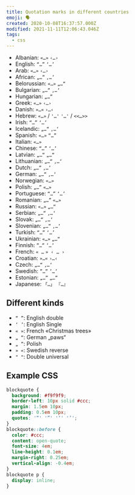 ```yaml
---
title: Quotation marks in different countries
emoji: 🗣
created: 2020-10-08T16:37:57.000Z
modified: 2021-11-11T12:06:43.046Z
tags:
  - css
---
```


- Albanian: `«…»` `‹…›`
- English: `“…”` `‘…’`
- Arab: `«…»` `‹…›`
- African: `„…”` `‚…’`
- Belorussian: `«…»` `„…“`
- Bulgarian: `„…“` `‚…‘`
- Hungarian: `„…”`
- Greek: `«…»` `‹…›`
- Danish: `»…«` `›…‹`
- Hebrew: `«…»` / `'…'` `'…'` / `<<…>>`
- Irish: `“…”` `‘…’`
- Icelandic: `„…“` `‚…‘`
- Spanish: `«…»` `“…”`
- Italian: `«…»`
- Chinese: `“…”` `‘…’`
- Latvian: `„…“` `„…“`
- Lithuanian: `„…“` `‚…‘`
- Dutch: `„…”` `‚…’`
- German: `„…“` `‚…‘`
- Norwegian: `«…»`
- Polish: `„…”` `«…»`
- Portuguese: `“…”` `‘…’`
- Romanian: `„…”` `«…»`
- Russian: `«…»` `„…“`
- Serbian: `„…“` `‚…‘`
- Slovak: `„…“` `‚…‘`
- Slovenian: `„…“` `‚…‘`
- Turkish: `“…”` `‘…’`
- Ukrainian: `«…»` `„…“`
- Finnish: `”…”` `’…’`
- French: `« …` `» ‹ … ›`
- Croatian: `»…«` `›…‹`
- Czech: `„…“` `‚…‘`
- Swedish: `”…”` `’…’`
- Estonian: `„…”` `„…”`
- Japanese: `「…」` `『…』`

## Different kinds

- `“ ”`: English double
- `‘ ’`: English Single
- `« »`: French «Christmas trees»
- `„ “`: German „paws“
- `„ ”`: Polish
- `» «`: Swedish reverse
- `" "`: Double universal

## Example CSS

```css
blockquote {
  background: #f9f9f9;
  border-left: 10px solid #ccc;
  margin: 1.5em 10px;
  padding: 0.5em 10px;
  quotes: '“' '”' '‘' '’';
}
blockquote::before {
  color: #ccc;
  content: open-quote;
  font-size: 4em;
  line-height: 0.1em;
  margin-right: 0.25em;
  vertical-align: -0.4em;
}
blockquote p {
  display: inline;
}
```

